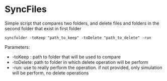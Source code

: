 # SyncFiles

Simple script that compares two folders, and delete files and folders in the second folder that exist in first folder

`syncfolder -toKeep "path_to_keep" -toDelete "path_to_delete" -run`
 
 Parameters:
 - -toKeep : path to folder that will be used to compare
 - -toDelete: path to folder in which delete operation will be perform
 - -run: use to really perform the operation. if not provided, only simulation will be perform, no delete operations
   
